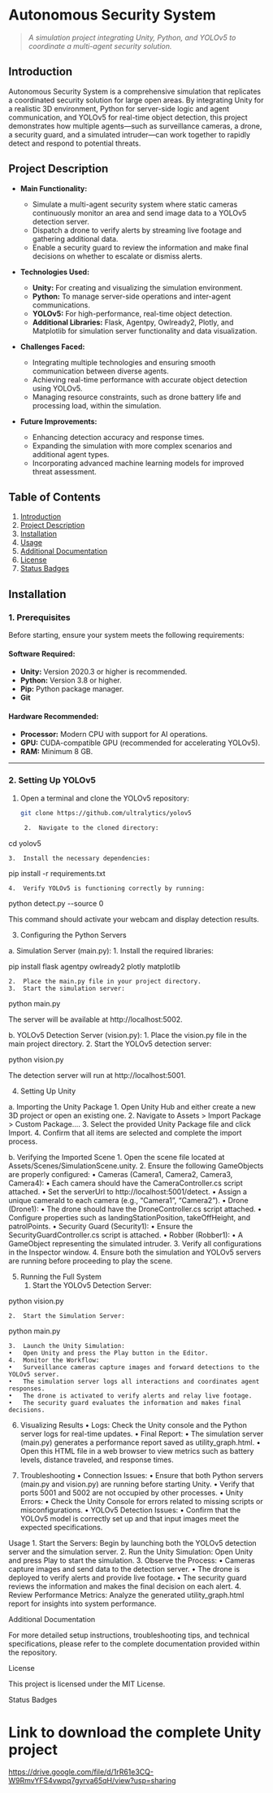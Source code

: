 # **Autonomous Security System**
> *A simulation project integrating Unity, Python, and YOLOv5 to coordinate a multi-agent security solution.*

## **Introduction**
Autonomous Security System is a comprehensive simulation that replicates a coordinated security solution for large open areas. By integrating Unity for a realistic 3D environment, Python for server-side logic and agent communication, and YOLOv5 for real-time object detection, this project demonstrates how multiple agents—such as surveillance cameras, a drone, a security guard, and a simulated intruder—can work together to rapidly detect and respond to potential threats.

## **Project Description**
- **Main Functionality:**  
  - Simulate a multi-agent security system where static cameras continuously monitor an area and send image data to a YOLOv5 detection server.
  - Dispatch a drone to verify alerts by streaming live footage and gathering additional data.
  - Enable a security guard to review the information and make final decisions on whether to escalate or dismiss alerts.
  
- **Technologies Used:**  
  - **Unity:** For creating and visualizing the simulation environment.
  - **Python:** To manage server-side operations and inter-agent communications.
  - **YOLOv5:** For high-performance, real-time object detection.
  - **Additional Libraries:** Flask, Agentpy, Owlready2, Plotly, and Matplotlib for simulation server functionality and data visualization.

- **Challenges Faced:**  
  - Integrating multiple technologies and ensuring smooth communication between diverse agents.
  - Achieving real-time performance with accurate object detection using YOLOv5.
  - Managing resource constraints, such as drone battery life and processing load, within the simulation.

- **Future Improvements:**  
  - Enhancing detection accuracy and response times.
  - Expanding the simulation with more complex scenarios and additional agent types.
  - Incorporating advanced machine learning models for improved threat assessment.

## **Table of Contents**
1. [Introduction](#introduction)
2. [Project Description](#project-description)
3. [Installation](#installation)
4. [Usage](#usage)
5. [Additional Documentation](#additional-documentation)
6. [License](#license)
7. [Status Badges](#status-badges)

## **Installation**

### **1. Prerequisites**
Before starting, ensure your system meets the following requirements:

#### **Software Required:**
- **Unity:** Version 2020.3 or higher is recommended.
- **Python:** Version 3.8 or higher.
- **Pip:** Python package manager.
- **Git**

#### **Hardware Recommended:**
- **Processor:** Modern CPU with support for AI operations.
- **GPU:** CUDA-compatible GPU (recommended for accelerating YOLOv5).
- **RAM:** Minimum 8 GB.

---

### **2. Setting Up YOLOv5**
1. Open a terminal and clone the YOLOv5 repository:
   ```bash
   git clone https://github.com/ultralytics/yolov5

	2.	Navigate to the cloned directory:

cd yolov5


	3.	Install the necessary dependencies:

pip install -r requirements.txt


	4.	Verify YOLOv5 is functioning correctly by running:

python detect.py --source 0

This command should activate your webcam and display detection results.

3. Configuring the Python Servers

a. Simulation Server (main.py):
	1.	Install the required libraries:

pip install flask agentpy owlready2 plotly matplotlib


	2.	Place the main.py file in your project directory.
	3.	Start the simulation server:

python main.py

The server will be available at http://localhost:5002.

b. YOLOv5 Detection Server (vision.py):
	1.	Place the vision.py file in the main project directory.
	2.	Start the YOLOv5 detection server:

python vision.py

The detection server will run at http://localhost:5001.

4. Setting Up Unity

a. Importing the Unity Package
	1.	Open Unity Hub and either create a new 3D project or open an existing one.
	2.	Navigate to Assets > Import Package > Custom Package....
	3.	Select the provided Unity Package file and click Import.
	4.	Confirm that all items are selected and complete the import process.

b. Verifying the Imported Scene
	1.	Open the scene file located at Assets/Scenes/SimulationScene.unity.
	2.	Ensure the following GameObjects are properly configured:
	•	Cameras (Camera1, Camera2, Camera3, Camera4):
	•	Each camera should have the CameraController.cs script attached.
	•	Set the serverUrl to http://localhost:5001/detect.
	•	Assign a unique cameraId to each camera (e.g., “Camera1”, “Camera2”).
	•	Drone (Drone1):
	•	The drone should have the DroneController.cs script attached.
	•	Configure properties such as landingStationPosition, takeOffHeight, and patrolPoints.
	•	Security Guard (Security1):
	•	Ensure the SecurityGuardController.cs script is attached.
	•	Robber (Robber1):
	•	A GameObject representing the simulated intruder.
	3.	Verify all configurations in the Inspector window.
	4.	Ensure both the simulation and YOLOv5 servers are running before proceeding to play the scene.

5. Running the Full System
	1.	Start the YOLOv5 Detection Server:

python vision.py


	2.	Start the Simulation Server:

python main.py


	3.	Launch the Unity Simulation:
	•	Open Unity and press the Play button in the Editor.
	4.	Monitor the Workflow:
	•	Surveillance cameras capture images and forward detections to the YOLOv5 server.
	•	The simulation server logs all interactions and coordinates agent responses.
	•	The drone is activated to verify alerts and relay live footage.
	•	The security guard evaluates the information and makes final decisions.

6. Visualizing Results
	•	Logs: Check the Unity console and the Python server logs for real-time updates.
	•	Final Report:
	•	The simulation server (main.py) generates a performance report saved as utility_graph.html.
	•	Open this HTML file in a web browser to view metrics such as battery levels, distance traveled, and response times.

7. Troubleshooting
	•	Connection Issues:
	•	Ensure that both Python servers (main.py and vision.py) are running before starting Unity.
	•	Verify that ports 5001 and 5002 are not occupied by other processes.
	•	Unity Errors:
	•	Check the Unity Console for errors related to missing scripts or misconfigurations.
	•	YOLOv5 Detection Issues:
	•	Confirm that the YOLOv5 model is correctly set up and that input images meet the expected specifications.

Usage
	1.	Start the Servers:
Begin by launching both the YOLOv5 detection server and the simulation server.
	2.	Run the Unity Simulation:
Open Unity and press Play to start the simulation.
	3.	Observe the Process:
	•	Cameras capture images and send data to the detection server.
	•	The drone is deployed to verify alerts and provide live footage.
	•	The security guard reviews the information and makes the final decision on each alert.
	4.	Review Performance Metrics:
Analyze the generated utility_graph.html report for insights into system performance.

Additional Documentation

For more detailed setup instructions, troubleshooting tips, and technical specifications, please refer to the complete documentation provided within the repository.

License

This project is licensed under the MIT License.

Status Badges

 # Link to download the complete Unity project

https://drive.google.com/file/d/1rR61e3CQ-W9RmvYFS4vwpq7gyrva65qH/view?usp=sharing